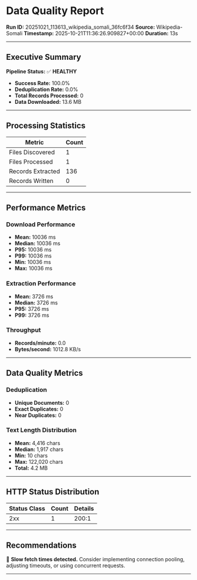 # Data Quality Report

**Run ID:** 20251021_113613_wikipedia_somali_36fc6f34
**Source:** Wikipedia-Somali
**Timestamp:** 2025-10-21T11:36:26.909827+00:00
**Duration:** 13s

---

## Executive Summary

**Pipeline Status:** ✅ **HEALTHY**

- **Success Rate:** 100.0%
- **Deduplication Rate:** 0.0%
- **Total Records Processed:** 0
- **Data Downloaded:** 13.6 MB

---

## Processing Statistics

| Metric | Count |
|--------|-------|
| Files Discovered | 1 |
| Files Processed | 1 |
| Records Extracted | 136 |
| Records Written | 0 |

---

## Performance Metrics

### Download Performance

- **Mean:** 10036 ms
- **Median:** 10036 ms
- **P95:** 10036 ms
- **P99:** 10036 ms
- **Min:** 10036 ms
- **Max:** 10036 ms

### Extraction Performance

- **Mean:** 3726 ms
- **Median:** 3726 ms
- **P95:** 3726 ms
- **P99:** 3726 ms

### Throughput

- **Records/minute:** 0.0
- **Bytes/second:** 1012.8 KB/s

---

## Data Quality Metrics

### Deduplication

- **Unique Documents:** 0
- **Exact Duplicates:** 0
- **Near Duplicates:** 0

### Text Length Distribution

- **Mean:** 4,416 chars
- **Median:** 1,917 chars
- **Min:** 10 chars
- **Max:** 122,020 chars
- **Total:** 4.2 MB

---

## HTTP Status Distribution

| Status Class | Count | Details |
|--------------|-------|---------|
| 2xx | 1 | 200:1 |

---

## Recommendations

🐢 **Slow fetch times detected.** Consider implementing connection pooling, adjusting timeouts, or using concurrent requests.

---
